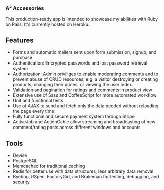 ### A² Accessories

This production-ready app is intended to showcase my abilities with Ruby on Rails. It's currently hosted on Heroku.

## Features

* Forms and automatic mailers sent upon form submission, signup, and purchase
* Authentication: Encrypted passwords and lost password retrieval system
* Authorization: Admin priviliges to enable moderating comments and to prevent abuse of CRUD resources, 
  e.g. a visitor destroying or creating products, changing their prices, or viewing the user index.
* Validation and pagination for ratings and comments in product view
* Extensive use of Sass and CoffeeScript for more automated workflow
* Unit and functional tests
* Use of AJAX to send and fetch only the data needed without reloading the page every time 
* Fully functional and secure payment system through Stripe
* ActiveJob and ActionCable allow streaming and broadcasting of new comment/rating posts across different windows and accounts

## Tools

* Devise
* PostgreSQL
* Memcached for traditional caching  
* Redis for better use with data structures, less arbitrary data removal
* Byebug, RSpec, FactoryGirl, and Brakeman for testing, debugging, and security
